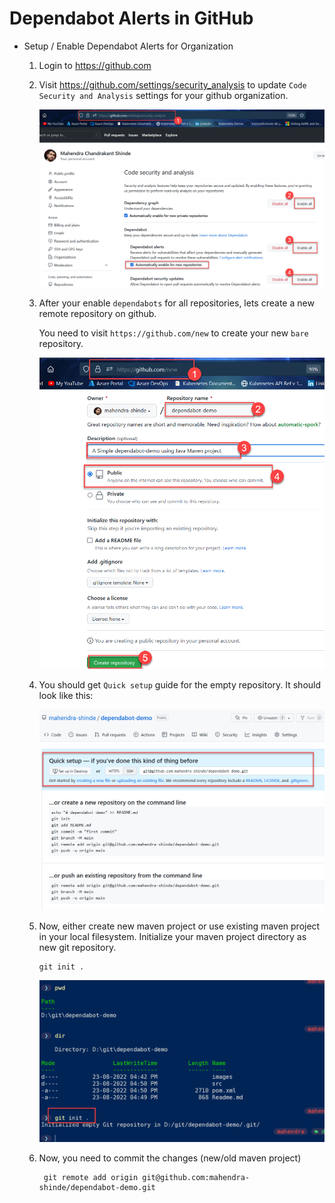 # Dependabot Alerts in GitHub

* Setup / Enable Dependabot Alerts for Organization

	1. Login to https://github.com 

	2. Visit https://github.com/settings/security_analysis to update `Code Security and Analysis` settings for your github organization.

		![Initial Config](./images/init-config.png)

	3. After your enable `dependabots` for all repositories, lets create a new remote repository on github.

		You need to visit `https://github.com/new` to create your new `bare` repository.
	
		![New Repo](./images/new-repo.png)

	4. You should get `Quick setup` guide for the empty repository. It should look like this:

		![Empty Repo](./images/empty-repo.png)

	5. Now, either create new maven project or use existing maven project in your local filesystem. Initialize your maven project directory as new git repository.

		```
		git init . 
		````	

		![Init Repo](./images/init-repo.png)

	6. Now, you need to commit the changes (new/old maven project)		

		```
		 git remote add origin git@github.com:mahendra-shinde/dependabot-demo.git
		```

